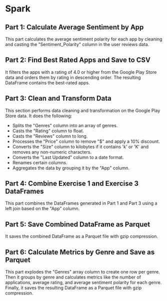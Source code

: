 # Spark

## Part 1: Calculate Average Sentiment by App

This part calculates the average sentiment polarity for each app by cleaning and casting the "Sentiment_Polarity" column in the user reviews data.
## Part 2: Find Best Rated Apps and Save to CSV

It filters the apps with a rating of 4.0 or higher from the Google Play Store data and orders them by rating in descending order. The resulting DataFrame contains the best-rated apps.
## Part 3: Clean and Transform Data

This section performs data cleaning and transformation on the Google Play Store data. It does the following:
- Splits the "Genres" column into an array of genres.
- Casts the "Rating" column to float.
- Casts the "Reviews" column to long.
- Processes the "Price" column to remove "$" and apply a 10% discount.
- Converts the "Size" column to kilobytes if it contains 'k' or 'K' and removes any non-numeric characters.
- Converts the "Last Updated" column to a date format.
- Renames certain columns.
- Aggregates the data by grouping it by the "App" column.
## Part 4: Combine Exercise 1 and Exercise 3 DataFrames
This part combines the DataFrames generated in Part 1 and Part 3 using a left join based on the "App" column.
## Part 5: Save Combined DataFrame as Parquet
It saves the combined DataFrame as a Parquet file with gzip compression.
## Part 6: Calculate Metrics by Genre and Save as Parquet

 This part explodes the "Genres" array column to create one row per genre. Then it groups by genre and calculates metrics like the number of applications, average rating, and average sentiment polarity for each genre. Finally, it saves the resulting DataFrame as a Parquet file with gzip compression.
